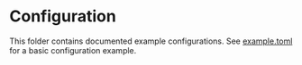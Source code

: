 #  Configuration
This folder contains documented example configurations. See [example.toml](example.toml)
for a basic configuration example.

